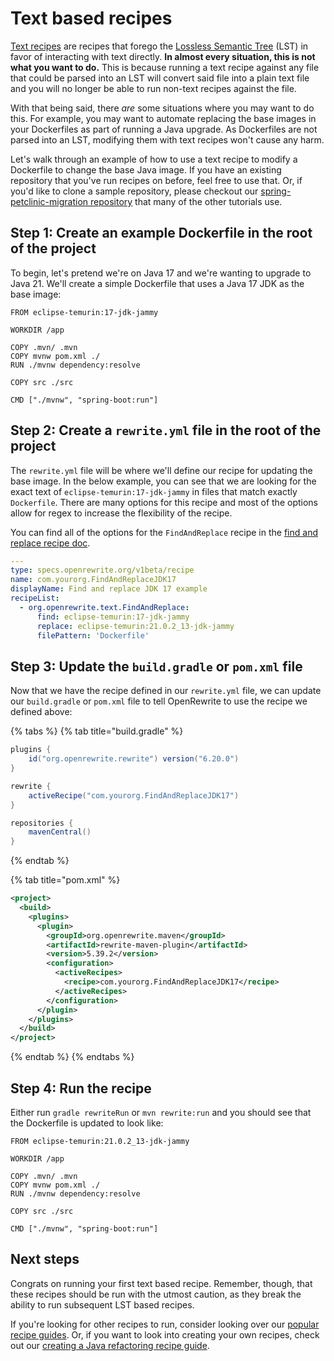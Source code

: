 # Text based recipes

[Text recipes](https://docs.openrewrite.org/recipes/text) are recipes that forego the [Lossless Semantic Tree](/concepts-and-explanations/lossless-semantic-trees.md) (LST) in favor of interacting with text directly. **In almost every situation, this is not what you want to do.** This is because running a text recipe against any file that could be parsed into an LST will convert said file into a plain text file and you will no longer be able to run non-text recipes against the file.

With that being said, there _are_ some situations where you may want to do this. For example, you may want to automate replacing the base images in your Dockerfiles as part of running a Java upgrade. As Dockerfiles are not parsed into an LST, modifying them with text recipes won't cause any harm.

Let's walk through an example of how to use a text recipe to modify a Dockerfile to change the base Java image. If you have an existing repository that you've run recipes on before, feel free to use that. Or, if you'd like to clone a sample repository, please checkout our [spring-petclinic-migration repository](https://github.com/openrewrite/spring-petclinic-migration) that many of the other tutorials use.

## Step 1: Create an example Dockerfile in the root of the project

To begin, let's pretend we're on Java 17 and we're wanting to upgrade to Java 21. We'll create a simple Dockerfile that uses a Java 17 JDK as the base image:

```docker
FROM eclipse-temurin:17-jdk-jammy

WORKDIR /app

COPY .mvn/ .mvn
COPY mvnw pom.xml ./
RUN ./mvnw dependency:resolve

COPY src ./src

CMD ["./mvnw", "spring-boot:run"]
```

## Step 2: Create a `rewrite.yml` file in the root of the project

The `rewrite.yml` file will be where we'll define our recipe for updating the base image. In the below example, you can see that we are looking for the exact text of `eclipse-temurin:17-jdk-jammy` in files that match exactly `Dockerfile`. There are many options for this recipe and most of the options allow for regex to increase the flexibility of the recipe.

You can find all of the options for the `FindAndReplace` recipe in the [find and replace recipe doc](https://docs.openrewrite.org/recipes/text/findandreplace).

```yaml
---
type: specs.openrewrite.org/v1beta/recipe
name: com.yourorg.FindAndReplaceJDK17
displayName: Find and replace JDK 17 example
recipeList:
  - org.openrewrite.text.FindAndReplace:
      find: eclipse-temurin:17-jdk-jammy
      replace: eclipse-temurin:21.0.2_13-jdk-jammy
      filePattern: 'Dockerfile'
```

## Step 3: Update the `build.gradle` or `pom.xml` file

Now that we have the recipe defined in our `rewrite.yml` file, we can update our `build.gradle` or `pom.xml` file to tell OpenRewrite to use the recipe we defined above:

{% tabs %}
{% tab title="build.gradle" %}
```groovy
plugins {
    id("org.openrewrite.rewrite") version("6.20.0")
}

rewrite {
    activeRecipe("com.yourorg.FindAndReplaceJDK17")
}

repositories {
    mavenCentral()
}
```
{% endtab %}

{% tab title="pom.xml" %}
```xml
<project>
  <build>
    <plugins>
      <plugin>
        <groupId>org.openrewrite.maven</groupId>
        <artifactId>rewrite-maven-plugin</artifactId>
        <version>5.39.2</version>
        <configuration>
          <activeRecipes>
            <recipe>com.yourorg.FindAndReplaceJDK17</recipe>
          </activeRecipes>
        </configuration>
      </plugin>
    </plugins>
  </build>
</project>
```
{% endtab %}
{% endtabs %}

## Step 4: Run the recipe

Either run `gradle rewriteRun` or `mvn rewrite:run` and you should see that the Dockerfile is updated to look like:

```docker
FROM eclipse-temurin:21.0.2_13-jdk-jammy

WORKDIR /app

COPY .mvn/ .mvn
COPY mvnw pom.xml ./
RUN ./mvnw dependency:resolve

COPY src ./src

CMD ["./mvnw", "spring-boot:run"]
```

## Next steps

Congrats on running your first text based recipe. Remember, though, that these recipes should be run with the utmost caution, as they break the ability to run subsequent LST based recipes.

If you're looking for other recipes to run, consider looking over our [popular recipe guides](./popular-recipe-guides/README.md). Or, if you want to look into creating your own recipes, check out our [creating a Java refactoring recipe guide](/authoring-recipes/writing-a-java-refactoring-recipe.md).